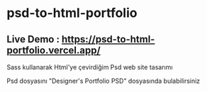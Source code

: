 ﻿# psd-to-html-portfolio

## Live Demo : https://psd-to-html-portfolio.vercel.app/

Sass kullanarak Html'ye çevirdiğim Psd web site tasarımı 

Psd dosyasını "Designer's Portfolio PSD" dosyasında bulabilirsiniz

